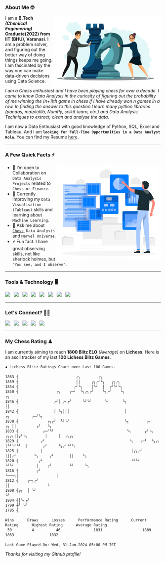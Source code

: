 ### About Me 🤓
<img align="right" alt="Coding" width="350" src="https://github.com/Laxman-Lakhan/Laxman-Lakhan/blob/master/Assets/Chess_Vector.jpg">   

I am a **B.Tech** _**(Chemical Engineering)**_ **Graduate(2022) from IIT (BHU), Varanasi**. I am a problem solver, and figuring out the better way of doing things keeps me going. I am fascinated by the way one can make data-driven decisions using Data Science. 

_I am a Chess enthusiast and I have been playing chess for over a decade. I came to know Data Analysis in the curiosity of figuring out the probability of me winning the (n+1)th game in chess if I have already won n games in a row. In finding the answer to this question I learn many python libraries (pandas, matplotlib, NumPy, scikit-learn, etc.) and Data Analysis Techniques to extract, clean and analyse the data._

I am now a Data Enthusiast with good knowledge of Python, SQL, Excel and Tableau. And I am **`looking for Full-Time Opportunities in a Data Analyst Role`**. You can find my Resume
 [here](https://drive.google.com/file/d/1UIOoogRLj5eGQFQBkuvMmTISZVdl2Ok7/view?usp=sharing).


---

### A Few Quick Facts ⚡️
<img align="right" alt="Coding" width="340" src="https://github.com/Laxman-Lakhan/Laxman-Lakhan/blob/master/Assets/Data_Vector.jpg">   

- 🤝 I’m open to Collaboration on `Data Analysis Projects` related to `Chess or Finance`.
- 📖 Currently improving my `Data Visualisation (Tableau)` skills and learning about `Machine Learning`.
- 💬 Ask me about [`Chess`](https://lichess.org/@/YourKingIsInDanger), `Data Analysis` and `Marvel Universe`.
- ⚡️ Fun fact: I have great observing skills, not like sherlock holmes, but `"You see, and I observe"`.

---
### Tools & Technology 🖥

<img src="https://img.shields.io/badge/Python-white?logo=Python&logoColor=ColorName&style=ShieldStyle" /> &nbsp;
<img src="https://img.shields.io/badge/MySQL-white?logo=MySQL&logoColor=ColorName&style=ShieldStyle" /> &nbsp;
<img src="https://img.shields.io/badge/Tableau-white?logo=Tableau&logoColor=ColorName&style=ShieldStyle" /> &nbsp;
<img src="https://img.shields.io/badge/Excel-white?logo=Microsoft+Excel&logoColor=196F3D&style=ShieldStyle" /> &nbsp;
<img src="https://img.shields.io/badge/Jupyter-white?logo=Jupyter&logoColor=ColorName&style=ShieldStyle" /> &nbsp;
<img src="https://img.shields.io/badge/pandas-white?logo=Pandas&logoColor=000080&style=ShieldStyle" /> &nbsp;
<img src="https://img.shields.io/badge/numpy-white?logo=Numpy&logoColor=85C1E9&style=ShieldStyle" /> &nbsp;
<img src="https://img.shields.io/badge/scikit learn-white?logo=Scikit+Learn&logoColor=ColorName&style=ShieldStyle" /> &nbsp;



---

### Let's Connect? 🫳🏻

<a href="mailto:laxmansingh.lakhan@gmail.com"> <img src="https://img.icons8.com/fluent/48/000000/gmail.png" width="3.5%"/> &nbsp;
[<img src="https://img.icons8.com/color/48/000000/linkedin.png" width="3.5%"/>](https://www.linkedin.com/in/laxman-lakhan/)  &nbsp;
[<img src="https://img.icons8.com/fluent/48/000000/facebook-new.png" width="3.5%"/>](https://www.facebook.com/s.laxmanlakhan/)  &nbsp;
[<img src="https://img.icons8.com/fluent/48/000000/instagram-new.png" width="3.5%"/>](https://www.instagram.com/laxman.lakhan/)  &nbsp;
[<img src="https://img.icons8.com/color/48/000000/twitter.png" width="3.5%"/>](https://twitter.com/laxman__lakhan)  &nbsp;

 ---
  
### My Chess Rating ♟
  
I am currently aiming to reach **1800 Blitz ELO** *(Average)* on **Lichess**. Here is an ascii tracker of my last **100 Lichess Blitz Games**.

  ```
  ♟︎ 𝙻𝚒𝚌𝚑𝚎𝚜𝚜 𝙱𝚕𝚒𝚝𝚣 𝚁𝚊𝚝𝚒𝚗𝚐𝚜 𝙲𝚑𝚊𝚛𝚝 𝚘𝚟𝚎𝚛 𝙻𝚊𝚜𝚝 𝟷00 𝙶𝚊𝚖𝚎𝚜.
  
1863 ┤                          ╭╮        ╭╮
1859 ┤                          ││     ╭╮╭╯╰╮   ╭╮╭╮
1854 ┤                         ╭╯╰╮    │╰╯  │  ╭╯╰╯╰╮
1850 ┤                 ╭╮    ╭─╯  ╰╮╭╮╭╯    ╰╮╭╯    ╰╮                                      ╭╮
1846 ┤                ╭╯│ ╭╮╭╯     ╰╯╰╯      ╰╯      ╰╮                                     ││
1842 ┤                │ ╰╮│││                         │                       ╭╮          ╭─╯╰╮
1838 ┤             ╭╮╭╯  ╰╯╰╯                         ╰╮        ╭╮         ╭╮ ││         ╭╯   ╰╮
1833 ┤           ╭─╯╰╯                                 ╰╮      ╭╯╰╮    ╭╮╭╮││╭╯╰╮        │     │  ╭╮╭╮
1829 ┤          ╭╯                                      ╰╮   ╭─╯  ╰╮╭╮ │╰╯╰╯╰╯  │       ╭╯     ╰╮╭╯╰╯╰╮
1825 ┤          │                                        │╭╮╭╯     │││╭╯        ╰╮     ╭╯       ││    ╰╮
1820 ┤         ╭╯                                        ╰╯╰╯      ╰╯╰╯          │    ╭╯        ╰╯     ╰╮
1816 ┤        ╭╯                                                                 ╰───╮│                 │
1812 ┤    ╭─╮╭╯                                                                      ││                 ╰
1808 ┤╭╮  │ ╰╯                                                                       ╰╯
1804 ┤│╰╮╭╯
1799 ┼╯ ╰╯
1795 ┤ 

Wins      Draws      Losses      Performance Rating      Current Rating      Highest Rating      Average Rating
   50         4          46               1831                  1809                1863                1832     

Last Game Played On: Wed, 31-Jan-2024 05:00 PM IST
  ```
  
  
*Thanks for visiting my Github profile!*
